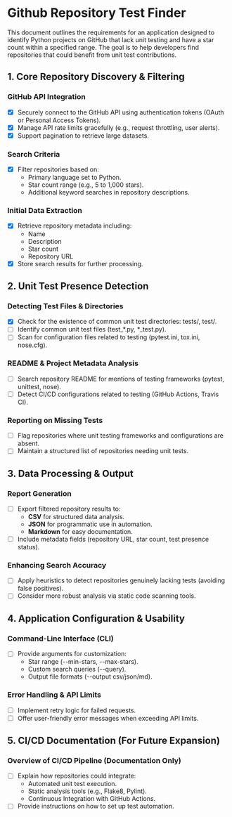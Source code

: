 # **Github Repository Test Finder**

This document outlines the requirements for an application designed to identify Python projects on GitHub that lack unit testing and have a star count within a specified range. The goal is to help developers find repositories that could benefit from unit test contributions.

## **1. Core Repository Discovery & Filtering**

### **GitHub API Integration**

- [x] Securely connect to the GitHub API using authentication tokens (OAuth or Personal Access Tokens).
- [x] Manage API rate limits gracefully (e.g., request throttling, user alerts).
- [x] Support pagination to retrieve large datasets.

### **Search Criteria**

- [x] Filter repositories based on:
  - Primary language set to Python.
  - Star count range (e.g., 5 to 1,000 stars).
  - Additional keyword searches in repository descriptions.

### **Initial Data Extraction**

- [x] Retrieve repository metadata including:
  - Name
  - Description
  - Star count
  - Repository URL
- [x] Store search results for further processing.

## **2. Unit Test Presence Detection**

### **Detecting Test Files & Directories**

- [x] Check for the existence of common unit test directories: tests/, test/.
- [ ] Identify common unit test files (test\_\*.py, \*\_test.py).
- [ ] Scan for configuration files related to testing (pytest.ini, tox.ini, nose.cfg).

### **README & Project Metadata Analysis**

- [ ] Search repository README for mentions of testing frameworks (pytest, unittest, nose).
- [ ] Detect CI/CD configurations related to testing (GitHub Actions, Travis CI).

### **Reporting on Missing Tests**

- [ ] Flag repositories where unit testing frameworks and configurations are absent.
- [ ] Maintain a structured list of repositories needing unit tests.

## **3. Data Processing & Output**

### **Report Generation**

- [ ] Export filtered repository results to:
  - **CSV** for structured data analysis.
  - **JSON** for programmatic use in automation.
  - **Markdown** for easy documentation.
- [ ] Include metadata fields (repository URL, star count, test presence status).

### **Enhancing Search Accuracy**

- [ ] Apply heuristics to detect repositories genuinely lacking tests (avoiding false positives).
- [ ] Consider more robust analysis via static code scanning tools.

## **4. Application Configuration & Usability**

### **Command-Line Interface (CLI)**

- [ ] Provide arguments for customization:
  - Star range (--min-stars, --max-stars).
  - Custom search queries (--query).
  - Output file formats (--output csv/json/md).

### **Error Handling & API Limits**

- [ ] Implement retry logic for failed requests.
- [ ] Offer user-friendly error messages when exceeding API limits.

## **5. CI/CD Documentation (For Future Expansion)**

### **Overview of CI/CD Pipeline (Documentation Only)**

- [ ] Explain how repositories could integrate:
  - Automated unit test execution.
  - Static analysis tools (e.g., Flake8, Pylint).
  - Continuous Integration with GitHub Actions.
- [ ] Provide instructions on how to set up test automation.
